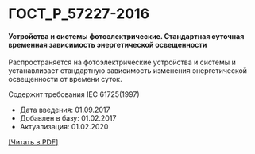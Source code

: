 # ГОСТ_Р_57227-2016

#### Устройства и системы фотоэлектрические. Стандартная суточная временная зависимость энергетической освещенности

Распространяется на фотоэлектрические устройства и системы и устанавливает стандартную зависимость изменения энергетической освещенности от времени суток.

Содержит требования IEC 61725(1997)

- Дата введения: 01.09.2017
- Добавлен в базу: 01.02.2017
- Актуализация: 01.02.2020

<a href="https://standartgost.ru/g/ГОСТ_Р_57227-2016.pdf">[Читать в PDF]</a>